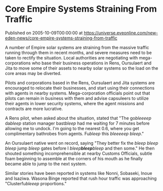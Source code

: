 # Core Empire Systems Straining From Traffic
Published on 2005-10-09T00:00:00 at https://universe.eveonline.com/new-eden-news/core-empire-systems-straining-from-traffic

A number of Empire solar systems are straining from the massive traffic running through them in recent months, and severe measures need to be taken to rectify the situation. Local authorities are negotiating with mega-corporations who base their business operations in Rens, Oursulaert and Jita to move some of their assets to nearby solar systems so the load on the core areas may be diverted.   
  
Pilots and corporations based in the Rens, Oursulaert and Jita systems are encouraged to relocate their businesses, and start using their connections with agents in nearby systems. Mega-corporation officials point out that pilots can remain in business with them and advise capsuleers to utilize their agents in lower security systems, where the agent missions and contracts are more lucrative.   
  
A Rens pilot, when asked about the situation, stated that "The go*bleeeep* da*bleep* station manager bast*bleep* had me waiting for 7 minutes before allowing me to undock. I'm going to the nearest 0.6, where you get complimentary bathrobes from agents. Fu*bleep* this *bleeeeep* *bleep*."   
  
An Oursulaert native went on record, saying "They better fix the *bleep* *bleep* *bleep* jump *bleep* gates before I *bleep**bleep**bleep* and then some." He then shouted something incomprehensible at nearby Customs Officials, subtle foam beginning to assemble at the corners of his mouth as he finally became able to jump to the next system.   
  
Similar stories have been reported in systems like Nonni, Sobaseki, Inoue and Isaziwa. Wasona Binge reported that rush hour traffic was approaching "Clusterfu*bleeep* proportions."

